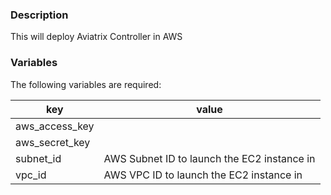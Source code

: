### Description

This will deploy Aviatrix Controller in AWS

### Variables
The following variables are required:

key | value
--- | ---
aws_access_key | 
aws_secret_key | 
subnet_id | AWS Subnet ID to launch the EC2 instance in
vpc_id | AWS VPC ID to launch the EC2 instance in
